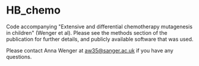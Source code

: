 # HB_chemo

Code accompanying "Extensive and differential chemotherapy mutagenesis in children" (Wenger et al). Please see the methods section of the publication for further details, and publicly available software that was used.

Please contact Anna Wenger at aw35@sanger.ac.uk if you have any questions.
